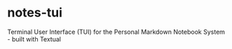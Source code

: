 # notes-tui
Terminal User Interface (TUI) for the Personal Markdown Notebook System - built with Textual
